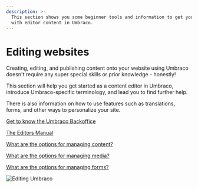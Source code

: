```yaml
---
description: >-
  This section shows you some beginner tools and information to get you started
  with editor content in Umbraco.
---
```


# Editing websites

Creating, editing, and publishing content onto your website using Umbraco doesn't require any super special skills or prior knowledge - honestly!

This section will help you get started as a content editor in Umbraco, introduce Umbraco-specific terminology, and lead you to find further help.

There is also information on how to use features such as translations, forms, and other ways to personalize your site.

[Get to know the Umbraco Backoffice](https://app.gitbook.com/s/OdQETpqkO0Kcv8KMquKL/fundamentals/backoffice)

[The Editors Manual](https://app.gitbook.com/s/OdQETpqkO0Kcv8KMquKL/tutorials/editors-manual)

[What are the options for managing content?](https://app.gitbook.com/s/OdQETpqkO0Kcv8KMquKL/tutorials/editors-manual/working-with-content)

[What are the options for managing media?](https://app.gitbook.com/s/OdQETpqkO0Kcv8KMquKL/tutorials/editors-manual/media-management)

[What are the options for managing forms?](https://app.gitbook.com/s/2XErz7PeSuiFTiCbGF0w/editor)

![Editing Umbraco](images/umbraco\_8\_2\_A.png)
